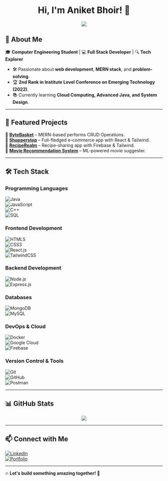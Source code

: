 <h1 align="center">Hi, I'm Aniket Bhoir! 👋</h1>
<p align="center">
  <img src="https://github-readme-stats.vercel.app/api?username=Aniket-373&show_icons=true&theme=radical" />
</p>

## 🚀 About Me  
🎓 **Computer Engineering Student** | 💻 **Full Stack Developer** | 🔍 **Tech Explorer**  

- 🛠 Passionate about **web development**, **MERN stack**, and **problem-solving**.  
- 🏆 **2nd Rank in Institute Level Conference on Emerging Technology (2022)**.  
- 📚 Currently learning **Cloud Computing, Advanced Java, and System Design**.  

---

## 📌 Featured Projects  
🔹 [**ByteBasket**](https://github.com/Aniket-373/ByteBasket) – MERN-based performs CRUD Operations.  
🔹 [**Shopperstop**](https://github.com/Aniket-373/Shopperstop) – Full-fledged e-commerce app with React & Tailwind.  
🔹 [**RecipeRealm**](https://github.com/Aniket-373/RecipeRealm) – Recipe-sharing app with Firebase & Tailwind.  
🔹 [**Movie Recommendation System**](https://github.com/Aniket-373/Movie-Recommendation-System) – ML-powered movie suggester.  

---

## 🛠 Tech Stack  

### **Programming Languages**  
![Java](https://img.shields.io/badge/Java-ED8B00?style=for-the-badge&logo=openjdk&logoColor=white)  
![JavaScript](https://img.shields.io/badge/JavaScript-F7DF1E?style=for-the-badge&logo=javascript&logoColor=black)  
![C++](https://img.shields.io/badge/C++-00599C?style=for-the-badge&logo=c%2B%2B&logoColor=white)  
![SQL](https://img.shields.io/badge/SQL-4479A1?style=for-the-badge&logo=database&logoColor=white)  

### **Frontend Development**  
![HTML5](https://img.shields.io/badge/HTML5-E34F26?style=for-the-badge&logo=html5&logoColor=white)  
![CSS3](https://img.shields.io/badge/CSS3-1572B6?style=for-the-badge&logo=css3&logoColor=white)  
![React.js](https://img.shields.io/badge/React-20232A?style=for-the-badge&logo=react&logoColor=61DAFB)  
![TailwindCSS](https://img.shields.io/badge/TailwindCSS-38B2AC?style=for-the-badge&logo=tailwind-css&logoColor=white)  

### **Backend Development**  
![Node.js](https://img.shields.io/badge/Node.js-43853D?style=for-the-badge&logo=node.js&logoColor=white)  
![Express.js](https://img.shields.io/badge/Express.js-000000?style=for-the-badge&logo=express&logoColor=white) 

### **Databases**  
![MongoDB](https://img.shields.io/badge/MongoDB-4EA94B?style=for-the-badge&logo=mongodb&logoColor=white)  
![MySQL](https://img.shields.io/badge/MySQL-4479A1?style=for-the-badge&logo=mysql&logoColor=white)  

### **DevOps & Cloud**  
![Docker](https://img.shields.io/badge/Docker-2496ED?style=for-the-badge&logo=docker&logoColor=white)  
![Google Cloud](https://img.shields.io/badge/Google%20Cloud-4285F4?style=for-the-badge&logo=google-cloud&logoColor=white)  
![Firebase](https://img.shields.io/badge/Firebase-FFCA28?style=for-the-badge&logo=firebase&logoColor=black)  

### **Version Control & Tools**  
![Git](https://img.shields.io/badge/Git-F05032?style=for-the-badge&logo=git&logoColor=white)  
![GitHub](https://img.shields.io/badge/GitHub-100000?style=for-the-badge&logo=github&logoColor=white)  
![Postman](https://img.shields.io/badge/Postman-FF6C37?style=for-the-badge&logo=postman&logoColor=white)  

---

## 📊 GitHub Stats  
<p align="center">
  <img src="https://github-readme-streak-stats.herokuapp.com/?user=Aniket-373&theme=radical" />
</p>

---

## 📫 Connect with Me  
[![LinkedIn](https://img.shields.io/badge/LinkedIn-blue?style=for-the-badge&logo=linkedin)](https://www.linkedin.com/in/aniket-bhoir-1910bb18b/)  
[![Portfolio](https://img.shields.io/badge/Portfolio-Black?style=for-the-badge&logo=vercel)](https://aniketbhoir-portfolio-website.netlify.app/)  

---

🔥 **Let's build something amazing together!** 🚀
